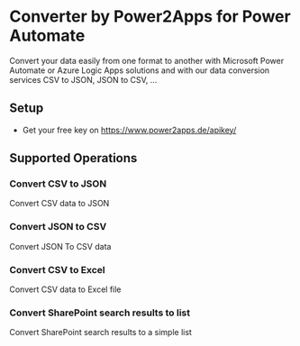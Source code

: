# Converter by Power2Apps for Power Automate
Convert your data easily from one format to another with Microsoft Power Automate or Azure Logic Apps solutions and with our data conversion services CSV to JSON, JSON to CSV, ...

## Setup
- Get your free key on https://www.power2apps.de/apikey/

## Supported Operations

### Convert CSV to JSON
Convert CSV data to JSON

### Convert JSON to CSV
Convert JSON To CSV data

### Convert CSV to Excel
Convert CSV data to Excel file

### Convert SharePoint search results to list
Convert SharePoint search results to a simple list
